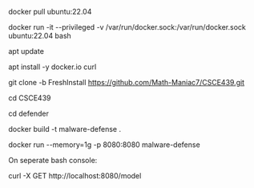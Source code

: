 docker pull ubuntu:22.04

docker run -it --privileged -v /var/run/docker.sock:/var/run/docker.sock ubuntu:22.04 bash

apt update

apt install -y docker.io curl

git clone -b FreshInstall https://github.com/Math-Maniac7/CSCE439.git

cd CSCE439

cd defender

docker build -t malware-defense .

docker run --memory=1g -p 8080:8080 malware-defense

On seperate bash console:

curl -X GET http://localhost:8080/model
